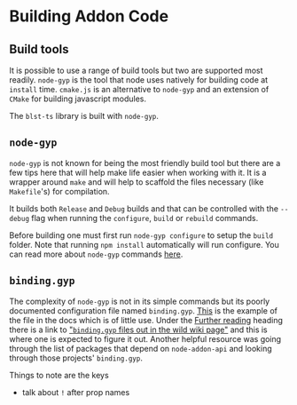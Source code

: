 # Building Addon Code

## Build tools

It is possible to use a range of build tools but two are supported most readily.  `node-gyp` is the tool that node uses natively for building code at `install` time. `cmake.js` is an alternative to `node-gyp` and an extension of `CMake` for building javascript modules.

The `blst-ts` library is built with `node-gyp`.

## `node-gyp`

`node-gyp` is not known for being the most friendly build tool but there are a few tips here that will help make life easier when working with it.  It is a wrapper around `make` and will help to scaffold the files necessary (like `Makefile`'s) for compilation.

It builds both `Release` and `Debug` builds and that can be controlled with the `--debug` flag when running the `configure`, `build` or `rebuild` commands.

Before building one must first run `node-gyp configure` to setup the `build` folder. Note that running `npm install` automatically will run configure. You can read more about `node-gyp` commands [here](https://github.com/nodejs/node-gyp#how-to-use).

## `binding.gyp`

The complexity of `node-gyp` is not in its simple commands but its poorly documented configuration file named `binding.gyp`.  [This](https://github.com/nodejs/node-gyp#the-bindinggyp-file) is the example of the file in the docs which is of little use.  Under the [Further reading](https://github.com/nodejs/node-gyp#further-reading) heading there is a link to ["`binding.gyp` files out in the wild wiki page"](https://github.com/nodejs/node-gyp/blob/main/docs/binding.gyp-files-in-the-wild.md) and this is where one is expected to figure it out.  Another helpful resource was going through the list of packages that depend on `node-addon-api` and looking through those projects' `binding.gyp`.

Things to note are the keys 

- talk about `!` after prop names
